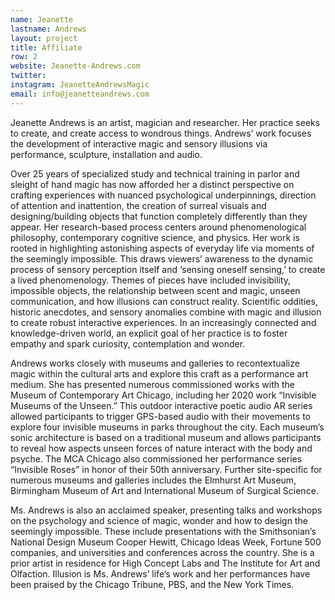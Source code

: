 ```yaml
---
name: Jeanette
lastname: Andrews
layout: project
title: Affiliate
row: 2
website: Jeanette-Andrews.com
twitter:
instagram: JeanetteAndrewsMagic 
email: info@jeanetteandrews.com
---
```


Jeanette Andrews is an artist, magician and researcher. Her practice seeks to create, and create access to wondrous things. Andrews’ work focuses the development of interactive magic and sensory illusions via performance, sculpture, installation and audio. 

Over 25 years of specialized study and technical training in parlor and sleight of hand magic has now afforded her a distinct perspective on crafting experiences with nuanced psychological underpinnings, direction of attention and inattention, the creation of surreal visuals and designing/building objects that function completely differently than they appear. Her research-based process centers around phenomenological philosophy, contemporary cognitive science, and physics. Her work is rooted in highlighting astonishing aspects of everyday life via moments of the seemingly impossible. This draws viewers’ awareness to the dynamic process of sensory perception itself and ‘sensing oneself sensing,’ to create a lived phenomenology. Themes of pieces have included invisibility, impossible objects, the relationship between scent and magic, unseen communication, and how illusions can construct reality. Scientific oddities, historic anecdotes, and sensory anomalies combine with magic and illusion to create robust interactive experiences. In an increasingly connected and knowledge-driven world, an explicit goal of her practice is to foster empathy and spark curiosity, contemplation and wonder.

Andrews works closely with museums and galleries to recontextualize magic within the cultural arts and explore this craft as a performance art medium. She has presented numerous commissioned works with the Museum of Contemporary Art Chicago, including her 2020 work “Invisible Museums of the Unseen.” 
This outdoor interactive poetic audio AR series allowed participants to trigger GPS-based audio with their movements to explore four invisible museums in parks throughout the city. Each museum’s sonic architecture is based on a traditional museum and allows participants to reveal how aspects unseen forces of nature interact with the body and psyche. The MCA Chicago also commissioned her performance series “Invisible Roses” in honor of their 50th anniversary. Further site-specific for numerous museums and galleries includes the Elmhurst Art Museum, Birmingham Museum of Art and International Museum of Surgical Science.

Ms. Andrews is also an acclaimed speaker, presenting talks and workshops on the psychology and science of magic, wonder and how to design the seemingly impossible. These include presentations with the Smithsonian’s National Design Museum Cooper Hewitt, Chicago Ideas Week, Fortune 500 companies, and universities and conferences across the country. She is a prior artist in residence for High Concept Labs and The Institute for Art and Olfaction. Illusion is Ms. Andrews’ life’s work and her performances have been praised by the Chicago Tribune, PBS, and the New York Times.
